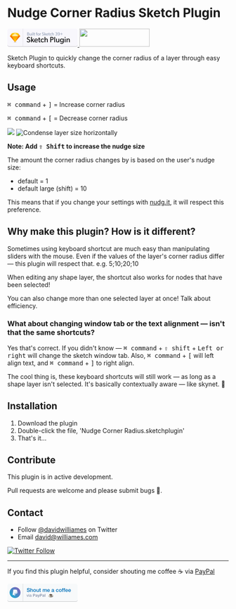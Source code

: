 # Nudge Corner Radius Sketch Plugin

<a href="https://www.sketchapp.com">
  <img width="160" height="41" src="images/sketch-badge.png" >
</a>
<a href="http://bit.ly/SketchRunnerWebsite">
  <img width="160" height="41" src="http://sketchrunner.com/img/badge_blue.png" >
</a>

Sketch Plugin to quickly change the corner radius of a layer through easy keyboard shortcuts.


## Usage

<kbd>⌘ command</kbd> + <kbd>]</kbd> = Increase corner radius

<kbd>⌘ command</kbd> + <kbd>[</kbd> = Decrease corner radius

![](images/gifs/expandHorizontally.gif)
![Condense layer size horizontally](images/gifs/condenseHorizontally.gif)

**Note: Add <kbd>⇧ Shift</kbd> to increase the nudge size**


The amount the corner radius changes by is based on the user's nudge size:

- default = 1
- default large (shift) = 10

This means that if you change your settings with [nudg.it](http://nudg.it), it will respect this preference.


## Why make this plugin? How is it different?

Sometimes using keyboard shortcut are much easy than manipulating sliders with the mouse.
Even if the values of the layer's corner radius differ — this plugin will respect that. e.g. 5;10;20;10

When editing any shape layer, the shortcut also works for nodes that have been selected!

You can also change more than one selected layer at once! Talk about efficiency.


### What about changing window tab or the text alignment — isn't that the same shortcuts?

Yes that's correct. If you didn't know — <kbd>⌘ command</kbd> + <kbd>⇧ shift</kbd> + <kbd>Left or right</kbd> will change the sketch window tab.
Also, <kbd>⌘ command</kbd> + <kbd>[</kbd> will left align text, and <kbd>⌘ command</kbd> + <kbd>]</kbd> to right align.

The cool thing is, these keyboard shortcuts will still work — as long as a shape layer isn't selected.
It's basically contextually aware — like skynet. 🤖


## Installation

1. Download the plugin
2. Double-click the file, 'Nudge Corner Radius.sketchplugin'
3. That's it...


## Contribute

This plugin is in active development.

Pull requests are welcome and please submit bugs 🐛.

## Contact

* Follow [@davidwilliames](https://twitter.com/davidwilliames) on Twitter
* Email <david@williames.com>

[![Twitter Follow](https://img.shields.io/twitter/follow/davidwilliames.svg?style=social&label=Follow)]()

---

If you find this plugin helpful, consider shouting me coffee ☕️ via [PayPal](https://www.paypal.me/dtw/5)

<a href="https://www.paypal.me/dtw/5">
  <img width="160" height="41" src="images/paypal-badge.png" >
</a>
